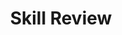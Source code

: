 ---
title: Skill Review

source:
- title: Common Core Basics
  subject: Social Studies
  chapter: 3
  toc_type: Lesson Review
  toc_number: 3.2
  pages: 118 - 123

questions:
  - excerpt: 1
    text: >
      Betty Friedan was an author and a leader of the modern women's rights movement. After graduating from Smith College in 1942, she became a writer and political activist. Her most famous book, The Feminine Mystique, was published in 1963. The book grew out of surveys that she had taken of her classmates from Smith. These surveys showed that despite their education and subsequent successes, the women were unhappy with their lives. The book became a best seller. In 1966, Friedan and other feminists formed the National Organization for Women (NOW). NOW worked to get women equal access to education and pay that was equal to the pay of men.
  - number: 1
    text: >
      List one cause-and-effect relationship in the passage about Betty Friedan?
    choice:
      - option: blank
    answer:
      - text: >
          Cause: Friedan surveys her Smith classmates.<br />
          Effect: Friedan wrote The Feminine Mystique.
  - excerpt: 2
    text: >
     <img class="responsive-img materialboxed" src="-skill_review-3.2.png" />
  - number: 2
    text: >
      Apply what you know about Martin Luther King Jr. and this time period to explain the importance of what is being shown in the photo.
    choice:
      - option: blank
    answer:
      - text: >
          Martin Luther King Jr. was a civil rights leader in the 1960s who believed in nonviolent protes ts. In this picture, he was taking part in a march. The protesters have linked arms to show their unity.
        
layout: cc_review
---